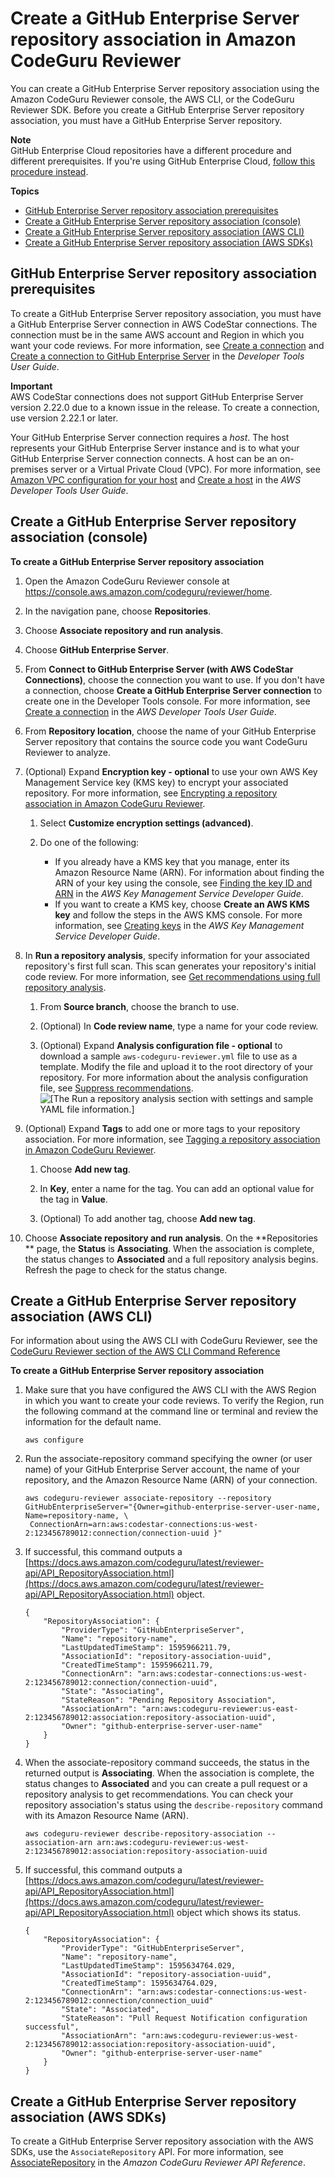 # Create a GitHub Enterprise Server repository association in Amazon CodeGuru Reviewer<a name="create-github-enterprise-association"></a>

You can create a GitHub Enterprise Server repository association using the Amazon CodeGuru Reviewer console, the AWS CLI, or the CodeGuru Reviewer SDK\. Before you create a GitHub Enterprise Server repository association, you must have a GitHub Enterprise Server repository\. 

**Note**  
GitHub Enterprise Cloud repositories have a different procedure and different prerequisites\. If you're using GitHub Enterprise Cloud, [follow this procedure instead](https://docs.aws.amazon.com/codeguru/latest/reviewer-ug/create-github-association.html)\. 

**Topics**
+ [GitHub Enterprise Server repository association prerequisites](#create-github-enterprise-association-requirements)
+ [Create a GitHub Enterprise Server repository association \(console\)](#create-github-enterprise-association-console)
+ [Create a GitHub Enterprise Server repository association \(AWS CLI\)](#create-github-enterprise-association-cli)
+ [Create a GitHub Enterprise Server repository association \(AWS SDKs\)](#create-github-enterprise-server-association-sdk)

## GitHub Enterprise Server repository association prerequisites<a name="create-github-enterprise-association-requirements"></a>

To create a GitHub Enterprise Server repository association, you must have a GitHub Enterprise Server connection in AWS CodeStar connections\. The connection must be in the same AWS account and Region in which you want your code reviews\. For more information, see [Create a connection](https://docs.aws.amazon.com/dtconsole/latest/userguide/connections-create.html) and [Create a connection to GitHub Enterprise Server](https://docs.aws.amazon.com/dtconsole/latest/userguide/connections-create-gheserver.html) in the *Developer Tools User Guide*\. 

**Important**  
 AWS CodeStar connections does not support GitHub Enterprise Server version 2\.22\.0 due to a known issue in the release\. To create a connection, use version 2\.22\.1 or later\. 

Your GitHub Enterprise Server connection requires a *host*\. The host represents your GitHub Enterprise Server instance and is to what your GitHub Enterprise Server connection connects\. A host can be an on\-premises server or a Virtual Private Cloud \(VPC\)\. For more information, see [Amazon VPC configuration for your host](https://docs.aws.amazon.com/dtconsole/latest/userguide/connections-create-gheserver-console.html#connections-create-gheserver-prereq) and [Create a host](https://docs.aws.amazon.com/dtconsole/latest/userguide/connections-host-create.html) in the *AWS Developer Tools User Guide*\. 

## Create a GitHub Enterprise Server repository association \(console\)<a name="create-github-enterprise-association-console"></a>

**To create a GitHub Enterprise Server repository association**

1. Open the Amazon CodeGuru Reviewer console at [https://console\.aws\.amazon\.com/codeguru/reviewer/home](https://console.aws.amazon.com/codeguru/reviewer/home)\.

1. In the navigation pane, choose **Repositories**\. 

1. Choose **Associate repository and run analysis**\. 

1. Choose **GitHub Enterprise Server**\. 

1. From **Connect to GitHub Enterprise Server \(with AWS CodeStar Connections\)**, choose the connection you want to use\. If you don't have a connection, choose **Create a GitHub Enterprise Server connection** to create one in the Developer Tools console\. For more information, see [Create a connection](https://docs.aws.amazon.com/dtconsole/latest/userguide/connections-create.html) in the *AWS Developer Tools User Guide*\. 

1. From **Repository location**, choose the name of your GitHub Enterprise Server repository that contains the source code you want CodeGuru Reviewer to analyze\.

1. \(Optional\) Expand **Encryption key \- optional** to use your own AWS Key Management Service key \(KMS key\) to encrypt your associated repository\. For more information, see [Encrypting a repository association in Amazon CodeGuru Reviewer](encrypt-repository-association.md)\.

   1. Select **Customize encryption settings \(advanced\)**\.

   1. Do one of the following: 
      + If you already have a KMS key that you manage, enter its Amazon Resource Name \(ARN\)\. For information about finding the ARN of your key using the console, see [Finding the key ID and ARN](https://docs.aws.amazon.com/kms/latest/developerguide/find-cmk-id-arn.html) in the *AWS Key Management Service Developer Guide*\.
      + If you want to create a KMS key, choose **Create an AWS KMS key** and follow the steps in the AWS KMS console\. For more information, see [Creating keys](https://docs.aws.amazon.com/kms/latest/developerguide/create-keys.html) in the *AWS Key Management Service Developer Guide*\.

1. In **Run a repository analysis**, specify information for your associated repository's first full scan\. This scan generates your repository's initial code review\. For more information, see [Get recommendations using full repository analysis](create-code-reviews.md#get-repository-scan)\.

   1. From **Source branch**, choose the branch to use\.

   1. \(Optional\) In **Code review name**, type a name for your code review\.

   1. \(Optional\) Expand **Analysis configuration file \- optional** to download a sample `aws-codeguru-reviewer.yml` file to use as a template\. Modify the file and upload it to the root directory of your repository\. For more information about the analysis configuration file, see [Suppress recommendations](recommendation-suppression.md)\.  
![\[The Run a repository analysis section with settings and sample YAML file information.\]](http://docs.aws.amazon.com/codeguru/latest/reviewer-ug/images/run-repo-analysis-config-file.png)

1. \(Optional\) Expand **Tags** to add one or more tags to your repository association\. For more information, see [Tagging a repository association in Amazon CodeGuru Reviewer](tag-repository-association.md)\.

   1. Choose **Add new tag**\.

   1. In **Key**, enter a name for the tag\. You can add an optional value for the tag in **Value**\. 

   1. \(Optional\) To add another tag, choose **Add new tag**\.

1. Choose **Associate repository and run analysis**\. On the **Repositories ** page, the **Status** is **Associating**\. When the association is complete, the status changes to **Associated** and a full repository analysis begins\. Refresh the page to check for the status change\. 

## Create a GitHub Enterprise Server repository association \(AWS CLI\)<a name="create-github-enterprise-association-cli"></a>

For information about using the AWS CLI with CodeGuru Reviewer, see the [CodeGuru Reviewer section of the AWS CLI Command Reference](https://docs.aws.amazon.com/cli/latest/reference/codeguru-reviewer/index.html) 

**To create a GitHub Enterprise Server repository association**

1. Make sure that you have configured the AWS CLI with the AWS Region in which you want to create your code reviews\. To verify the Region, run the following command at the command line or terminal and review the information for the default name\. 

   ```
   aws configure
   ```

1. Run the associate\-repository command specifying the owner \(or user name\) of your GitHub Enterprise Server account, the name of your repository, and the Amazon Resource Name \(ARN\) of your connection\. 

   ```
   aws codeguru-reviewer associate-repository --repository GitHubEnterpriseServer="{Owner=github-enterprise-server-user-name, Name=repository-name, \
    ConnectionArn=arn:aws:codestar-connections:us-west-2:123456789012:connection/connection-uuid }"
   ```

1. If successful, this command outputs a [https://docs.aws.amazon.com/codeguru/latest/reviewer-api/API_RepositoryAssociation.html](https://docs.aws.amazon.com/codeguru/latest/reviewer-api/API_RepositoryAssociation.html) object\. 

   ```
   {
       "RepositoryAssociation": {
           "ProviderType": "GitHubEnterpriseServer",
           "Name": "repository-name",
           "LastUpdatedTimeStamp": 1595966211.79,
           "AssociationId": "repository-association-uuid",
           "CreatedTimeStamp": 1595966211.79,
           "ConnectionArn": "arn:aws:codestar-connections:us-west-2:123456789012:connection/connection-uuid",
           "State": "Associating",
           "StateReason": "Pending Repository Association",
           "AssociationArn": "arn:aws:codeguru-reviewer:us-east-2:123456789012:association:repository-association-uuid",
           "Owner": "github-enterprise-server-user-name"
       }
   }
   ```

1. When the associate\-repository command succeeds, the status in the returned output is **Associating**\. When the association is complete, the status changes to **Associated** and you can create a pull request or a repository analysis to get recommendations\. You can check your repository association's status using the `describe-repository` command with its Amazon Resource Name \(ARN\)\. 

   ```
   aws codeguru-reviewer describe-repository-association --association-arn arn:aws:codeguru-reviewer:us-west-2:123456789012:association:repository-association-uuid
   ```

1. If successful, this command outputs a [https://docs.aws.amazon.com/codeguru/latest/reviewer-api/API_RepositoryAssociation.html](https://docs.aws.amazon.com/codeguru/latest/reviewer-api/API_RepositoryAssociation.html) object which shows its status\. 

   ```
   {
       "RepositoryAssociation": {
           "ProviderType": "GitHubEnterpriseServer",
           "Name": "repository-name",
           "LastUpdatedTimeStamp": 1595634764.029,
           "AssociationId": "repository-association-uuid",
           "CreatedTimeStamp": 1595634764.029,
           "ConnectionArn": "arn:aws:codestar-connections:us-west-2:123456789012:connection/connection_uuid"
           "State": "Associated",
           "StateReason": "Pull Request Notification configuration successful",
           "AssociationArn": "arn:aws:codeguru-reviewer:us-west-2:123456789012:association:repository-association-uuid",
           "Owner": "github-enterprise-server-user-name"
       }
   }
   ```

## Create a GitHub Enterprise Server repository association \(AWS SDKs\)<a name="create-github-enterprise-server-association-sdk"></a>

To create a GitHub Enterprise Server repository association with the AWS SDKs, use the `AssociateRepository` API\. For more information, see [AssociateRepository](https://docs.aws.amazon.com/codeguru/latest/reviewer-api/API_AssociateRepository.html) in the *Amazon CodeGuru Reviewer API Reference*\. 